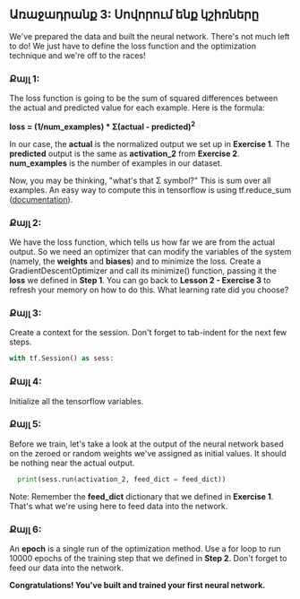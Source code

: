 ## Առաջադրանք 3: Սովորում ենք կշիռները

We've prepared the data and built the neural network. There's not much left to do! We just have to define the loss function and the optimization technique and we're off to the races!

### Քայլ 1:
The loss function is going to be the sum of squared differences between the actual and predicted value for each example. Here is the formula:

**loss = (1/num_examples) * Σ(actual - predicted)<sup>2</sup>**

In our case, the **actual** is the normalized output we set up in **Exercise 1**. The **predicted** output is the same as **activation_2** from **Exercise 2**. **num_examples** is the number of examples in our dataset.

Now, you may be thinking, "what's that Σ symbol?" This is sum over all examples. An easy way to compute this in tensorflow is using tf.reduce_sum ([documentation](https://www.tensorflow.org/api_docs/python/tf/reduce_sum)).

### Քայլ 2:
We have the loss function, which tells us how far we are from the actual output. So we need an optimizer that can modify the variables of the system (namely, the **weights** and **biases**) and to minimize the loss. Create a GradientDescentOptimizer and call its minimize() function, passing it the **loss** we defined in **Step 1**. You can go back to **Lesson 2 - Exercise 3** to refresh your memory on how to do this. What learning rate did you choose?

### Քայլ 3:
Create a context for the session. Don't forget to tab-indent for the next few steps.

```python
with tf.Session() as sess:
```

### Քայլ 4:
Initialize all the tensorflow variables.

### Քայլ 5:
Before we train, let's take a look at the output of the neural network based on the zeroed or random weights we've assigned as initial values. It should be nothing near the actual output.

```python
  print(sess.run(activation_2, feed_dict = feed_dict))
```

Note: Remember the **feed_dict** dictionary that we defined in **Exercise 1**. That's what we're using here to feed data into the network.

### Քայլ 6:
An **epoch** is a single run of the optimization method. Use a for loop to run 10000 epochs of the training step that we defined in **Step 2**. Don't forget to feed our data into the network.

**Congratulations! You've built and trained your first neural network.**
